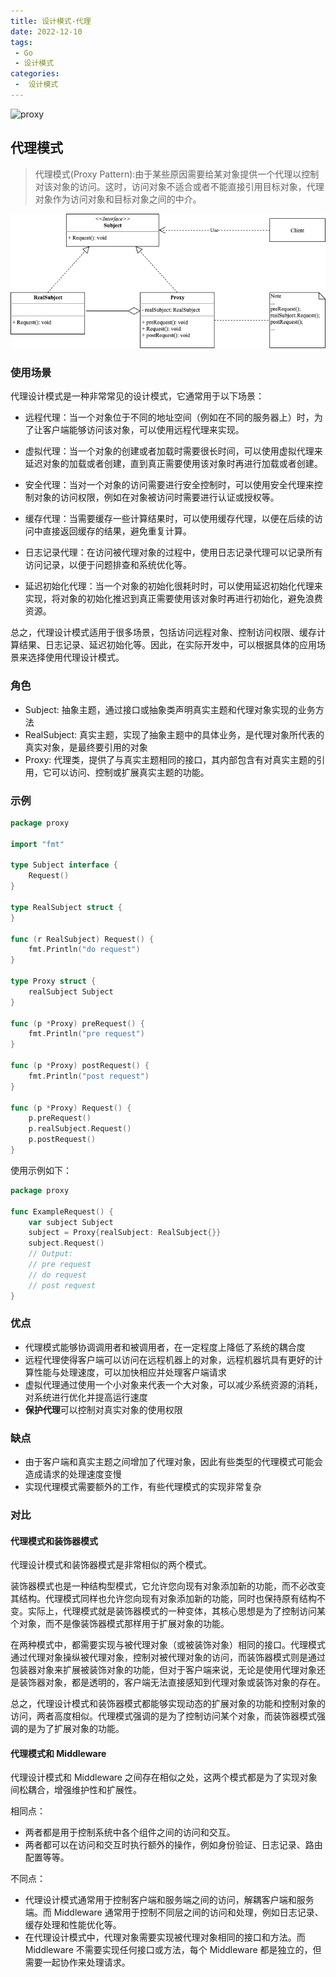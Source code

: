 ```yaml
---
title: 设计模式-代理
date: 2022-12-10
tags:
 - Go
 - 设计模式
categories:
 -  设计模式
---
```


![proxy](https://refactoringguru.cn/images/patterns/content/proxy/proxy-2x.png)

<!-- more -->

## 代理模式

> 代理模式(Proxy Pattern):由于某些原因需要给某对象提供一个代理以控制对该对象的访问。这时，访问对象不适合或者不能直接引用目标对象，代理对象作为访问对象和目标对象之间的中介。

![代理模式](../images/proxy.png)

### 使用场景

代理设计模式是一种非常常见的设计模式，它通常用于以下场景：

- 远程代理：当一个对象位于不同的地址空间（例如在不同的服务器上）时，为了让客户端能够访问该对象，可以使用远程代理来实现。

- 虚拟代理：当一个对象的创建或者加载时需要很长时间，可以使用虚拟代理来延迟对象的加载或者创建，直到真正需要使用该对象时再进行加载或者创建。

- 安全代理：当对一个对象的访问需要进行安全控制时，可以使用安全代理来控制对象的访问权限，例如在对象被访问时需要进行认证或授权等。

- 缓存代理：当需要缓存一些计算结果时，可以使用缓存代理，以便在后续的访问中直接返回缓存的结果，避免重复计算。

- 日志记录代理：在访问被代理对象的过程中，使用日志记录代理可以记录所有访问记录，以便于问题排查和系统优化等。

- 延迟初始化代理：当一个对象的初始化很耗时时，可以使用延迟初始化代理来实现，将对象的初始化推迟到真正需要使用该对象时再进行初始化，避免浪费资源。

总之，代理设计模式适用于很多场景，包括访问远程对象、控制访问权限、缓存计算结果、日志记录、延迟初始化等。因此，在实际开发中，可以根据具体的应用场景来选择使用代理设计模式。

### 角色

- Subject: 抽象主题，通过接口或抽象类声明真实主题和代理对象实现的业务方法
- RealSubject: 真实主题，实现了抽象主题中的具体业务，是代理对象所代表的真实对象，是最终要引用的对象
- Proxy: 代理类，提供了与真实主题相同的接口，其内部包含有对真实主题的引用，它可以访问、控制或扩展真实主题的功能。

### 示例

```go
package proxy

import "fmt"

type Subject interface {
	Request()
}

type RealSubject struct {
}

func (r RealSubject) Request() {
	fmt.Println("do request")
}

type Proxy struct {
	realSubject Subject
}

func (p *Proxy) preRequest() {
	fmt.Println("pre request")
}

func (p *Proxy) postRequest() {
	fmt.Println("post request")
}

func (p *Proxy) Request() {
	p.preRequest()
	p.realSubject.Request()
	p.postRequest()
}
```
使用示例如下：
```go
package proxy

func ExampleRequest() {
	var subject Subject
	subject = Proxy{realSubject: RealSubject{}}
	subject.Request()
	// Output:
	// pre request
	// do request
	// post request
}
```

### 优点

- 代理模式能够协调调用者和被调用者，在一定程度上降低了系统的耦合度
- 远程代理使得客户端可以访问在远程机器上的对象，远程机器坑具有更好的计算性能与处理速度，可以加快相应并处理客户端请求
- 虚拟代理通过使用一个小对象来代表一个大对象，可以减少系统资源的消耗，对系统进行优化并提高运行速度
- **保护代理**可以控制对真实对象的使用权限

### 缺点

- 由于客户端和真实主题之间增加了代理对象，因此有些类型的代理模式可能会造成请求的处理速度变慢
- 实现代理模式需要额外的工作，有些代理模式的实现非常复杂

### 对比

#### 代理模式和装饰器模式

代理设计模式和装饰器模式是非常相似的两个模式。

装饰器模式也是一种结构型模式，它允许您向现有对象添加新的功能，而不必改变其结构。代理模式同样也允许您向现有对象添加新的功能，同时也保持原有结构不变。实际上，代理模式就是装饰器模式的一种变体，其核心思想是为了控制访问某个对象，而不是像装饰器模式那样用于扩展对象的功能。

在两种模式中，都需要实现与被代理对象（或被装饰对象）相同的接口。代理模式通过代理对象操纵被代理对象，控制对被代理对象的访问，而装饰器模式则是通过包装器对象来扩展被装饰对象的功能，但对于客户端来说，无论是使用代理对象还是装饰器对象，都是透明的，客户端无法直接感知到代理对象或装饰对象的存在。

总之，代理设计模式和装饰器模式都能够实现动态的扩展对象的功能和控制对象的访问，两者高度相似。代理模式强调的是为了控制访问某个对象，而装饰器模式强调的是为了扩展对象的功能。

#### 代理模式和 Middleware

代理设计模式和 Middleware 之间存在相似之处，这两个模式都是为了实现对象间松耦合，增强维护性和扩展性。

相同点：

- 两者都是用于控制系统中各个组件之间的访问和交互。
- 两者都可以在访问和交互时执行额外的操作，例如身份验证、日志记录、路由配置等等。

不同点：

- 代理设计模式通常用于控制客户端和服务端之间的访问，解耦客户端和服务端。而 Middleware 通常用于控制不同层之间的访问和处理，例如日志记录、缓存处理和性能优化等。
- 在代理设计模式中，代理对象需要实现被代理对象相同的接口和方法。而 Middleware 不需要实现任何接口或方法，每个 Middleware 都是独立的，但需要一起协作来处理请求。
